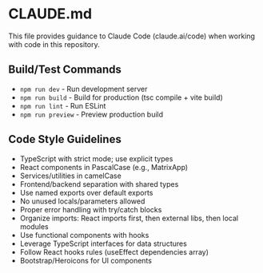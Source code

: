 # CLAUDE.md

This file provides guidance to Claude Code (claude.ai/code) when working with code in this repository.

## Build/Test Commands
- `npm run dev` - Run development server
- `npm run build` - Build for production (tsc compile + vite build)
- `npm run lint` - Run ESLint
- `npm run preview` - Preview production build

## Code Style Guidelines
- TypeScript with strict mode; use explicit types
- React components in PascalCase (e.g., MatrixApp)
- Services/utilities in camelCase
- Frontend/backend separation with shared types
- Use named exports over default exports
- No unused locals/parameters allowed
- Proper error handling with try/catch blocks
- Organize imports: React imports first, then external libs, then local modules
- Use functional components with hooks
- Leverage TypeScript interfaces for data structures
- Follow React hooks rules (useEffect dependencies array)
- Bootstrap/Heroicons for UI components